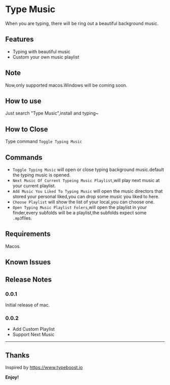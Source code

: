# Type Music

When you are typing, there will be ring out a beautiful background music.

## Features

- Typing with beautiful music
- Custom your own music playlist

## Note

Now,only supported macos.Windows will be coming soon.

## How to use

Just search "Type Music",install and typing~

## How to Close

Type command ```Toggle Typing Music```

## Commands

- ```Toggle Typing Music``` will open or close typing background music.default the typing music is opened.
- ```Next Music Of Current Typeing Music Playlist```,will play next music at your current playlist.
- ```Add Music You Liked To Typing Music``` will open the music directors that stored your personal liked,you can drop some music you liked to here.
- ```Choose Playlist``` will show the list of your local,you can choose one.
- ```Open Typing Music Playlist Folers```,will open the playlist in your finder,every subfolds will be a playlist,the subfolds expect some ```.mp3```files.

## Requirements

Macos.

## Known Issues

## Release Notes

### 0.0.1

Initial release of mac.

### 0.0.2

- Add Custom Playlist
- Support Next Music
-----------------------------------------------------------------------------------------------------------

## Thanks

Inspired by <https://www.typeboost.io>

**Enjoy!**